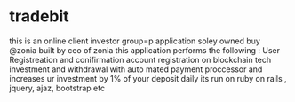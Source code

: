 # tradebit
this is an online client investor group=p application soley owned buy @zonia built by ceo of zonia 
 this application performs the following :
 User Registreation and conifirmation
 account registration on blockchain tech
 investment and withdrawal  with auto mated payment proccessor
 and increases ur investment by 1% of your deposit daily
 its run on ruby on rails , jquery, ajaz, bootstrap etc 
